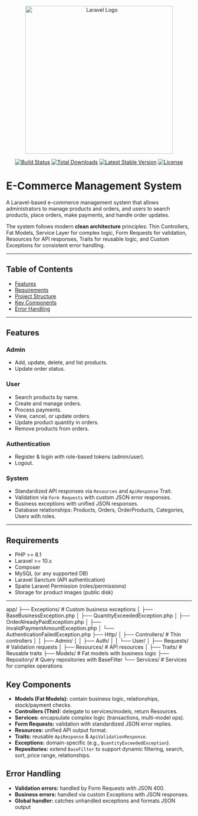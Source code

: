 <p align="center">
  <a href="https://laravel.com" target="_blank">
    <img src="https://raw.githubusercontent.com/laravel/art/master/logo-lockup/5%20SVG/2%20CMYK/1%20Full%20Color/laravel-logolockup-cmyk-red.svg" width="400" alt="Laravel Logo">
  </a>
</p>

<p align="center">
  <a href="https://github.com/laravel/framework/actions"><img src="https://github.com/laravel/framework/workflows/tests/badge.svg" alt="Build Status"></a>
  <a href="https://packagist.org/packages/laravel/framework"><img src="https://img.shields.io/packagist/dt/laravel/framework" alt="Total Downloads"></a>
  <a href="https://packagist.org/packages/laravel/framework"><img src="https://img.shields.io/packagist/v/laravel/framework" alt="Latest Stable Version"></a>
  <a href="https://packagist.org/packages/laravel/framework"><img src="https://img.shields.io/packagist/l/laravel/framework" alt="License"></a>
</p>

# E-Commerce Management System

A Laravel-based e-commerce management system that allows administrators to manage products and orders, and users to search products, place orders, make payments, and handle order updates.  

The system follows modern **clean architecture** principles: Thin Controllers, Fat Models, Service Layer for complex logic, Form Requests for validation, Resources for API responses, Traits for reusable logic, and Custom Exceptions for consistent error handling.

---

## Table of Contents

- [Features](#features)
- [Requirements](#requirements)
- [Project Structure](#project-structure)
- [Key Components](#key-components)
- [Error Handling](#error-handling)
---

## Features

### Admin
- Add, update, delete, and list products.  
- Update order status.  

### User
- Search products by name.  
- Create and manage orders.  
- Process payments.  
- View, cancel, or update orders.  
- Update product quantity in orders.  
- Remove products from orders.  

### Authentication
- Register & login with role-based tokens (admin/user).  
- Logout.  

### System
- Standardized API responses via `Resources` and `ApiResponse` Trait.  
- Validation via `Form Requests` with custom JSON error responses.  
- Business exceptions with unified JSON responses.  
- Database relationships: Products, Orders, OrderProducts, Categories, Users with roles.

---

## Requirements

- PHP >= 8.1  
- Laravel >= 10.x  
- Composer  
- MySQL (or any supported DB)  
- Laravel Sanctum (API authentication)  
- Spatie Laravel Permission (roles/permissions)  
- Storage for product images (public disk)

---
app/
├── Exceptions/ # Custom business exceptions
│ ├── BaseBusinessException.php
│ ├── QuantityExceededException.php
│ ├── OrderAlreadyPaidException.php
│ ├── InvalidPaymentAmountException.php
│ └── AuthenticationFailedException.php
├── Http/
│ ├── Controllers/ # Thin controllers
│ │ ├── Admin/
│ │ ├── Auth/
│ │ └── User/
│ ├── Requests/ # Validation requests
│ ├── Resources/ # API resources
│ ├── Traits/ # Reusable traits
├── Models/ # Fat models with business logic
├── Repository/ # Query repositories with BaseFilter
└── Services/ # Services for complex operations

## Key Components
- **Models (Fat Models):** contain business logic, relationships, stock/payment checks.  
- **Controllers (Thin):** delegate to services/models, return Resources.  
- **Services:** encapsulate complex logic (transactions, multi-model ops).  
- **Form Requests:** validation with standardized JSON error replies.  
- **Resources:** unified API output format.  
- **Traits:** reusable `ApiResponse` & `ApiValidationResponse`.  
- **Exceptions:** domain-specific (e.g., `QuantityExceededException`).  
- **Repositories:** extend `BaseFilter` to support dynamic filtering, search, sort, price range, relationships.
## Error Handling
- **Validation errors:** handled by Form Requests with JSON 400.  
- **Business errors:** handled via custom Exceptions with JSON responses.  
- **Global handler:** catches unhandled exceptions and formats JSON output
  


